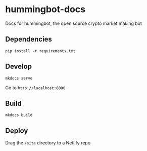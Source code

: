 # hummingbot-docs
Docs for hummingbot, the open source crypto market making bot

## Dependencies

```
pip install -r requirements.txt
```

## Develop
```
mkdocs serve
```

Go to `http://localhost:8000`

## Build
```
mkdocs build
```

## Deploy
Drag the `/site` directory to a Netlify repo
